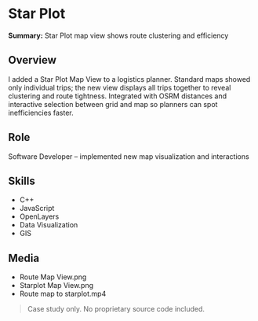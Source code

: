 # Star Plot

**Summary:** Star Plot map view shows route clustering and efficiency

## Overview
I added a Star Plot Map View to a logistics planner. Standard maps showed only individual trips; the new view displays all trips together to reveal clustering and route tightness. Integrated with OSRM distances and interactive selection between grid and map so planners can spot inefficiencies faster.

## Role
Software Developer – implemented new map visualization and interactions

## Skills
- C++
- JavaScript
- OpenLayers
- Data Visualization
- GIS

## Media
- Route Map View.png
- Starplot Map View.png
- Route map to starplot.mp4


> Case study only. No proprietary source code included.
